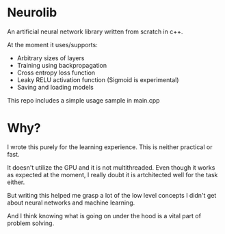 # Neurolib
An artificial neural network library written from scratch in c++.

At the moment it uses/supports:

- Arbitrary sizes of layers
- Training using backpropagation
- Cross entropy loss function
- Leaky RELU activation function (Sigmoid is experimental)
- Saving and loading models

This repo includes a simple usage sample in main.cpp

# Why?
I wrote this purely for the learning experience. This is neither practical or fast.

It doesn't utilize the GPU and it is not multithreaded. Even though it works as expected at the moment, I really doubt it is artchitected well for the task either.

But writing this helped me grasp a lot of the low level concepts I didn't get about neural networks and machine learning.

And I think knowing what is going on under the hood is a vital part of problem solving.

